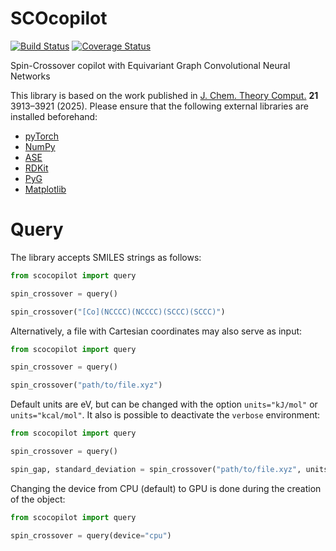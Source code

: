 # SCOcopilot

[![Build Status][build-button]][build]
[![Coverage Status][codecov-button]][codecov]

[build-button]: https://github.com/Python-Markdown/markdown/actions/workflows/tox.yml/badge.svg
[build]: https://github.com/Python-Markdown/markdown/actions/workflows/tox.yml
[codecov-button]: https://codecov.io/gh/Python-Markdown/markdown/branch/master/graph/badge.svg
[codecov]: https://codecov.io/gh/Python-Markdown/markdown

Spin-Crossover copilot with Equivariant Graph Convolutional Neural Networks

This library is based on the work published in [J. Chem. Theory Comput.] **21** 3913–3921 (2025). Please ensure that the following external libraries are installed beforehand:

+ [pyTorch]
+ [NumPy]
+ [ASE]
+ [RDKit]
+ [PyG]
+ [Matplotlib]

[pyTorch]: https://pytorch.org/
[NumPy]: https://numpy.org/
[ASE]: https://wiki.fysik.dtu.dk/ase/
[RDKit]: https://www.rdkit.org/docs/GettingStartedInPython.html
[PyG]: https://pytorch-geometric.readthedocs.io/en/latest/
[Matplotlib]: https://matplotlib.org/
[J. Chem. Theory Comput.]: https://doi.org/10.1021/acs.jctc.4c01690

# Query

The library accepts SMILES strings as follows:

```python
from scocopilot import query

spin_crossover = query()

spin_crossover("[Co](NCCCC)(NCCCC)(SCCC)(SCCC)")
```

Alternatively, a file with Cartesian coordinates may also serve as input:

```python
from scocopilot import query

spin_crossover = query()

spin_crossover("path/to/file.xyz")
```

Default units are eV, but can be changed with the option `units="kJ/mol"` or `units="kcal/mol"`. It also is possible to deactivate the `verbose` environment:

```python
from scocopilot import query

spin_crossover = query()

spin_gap, standard_deviation = spin_crossover("path/to/file.xyz", units="kJ/mol", verbose=False)
```

Changing the device from CPU (default) to GPU is done during the creation of the object:

```python
from scocopilot import query

spin_crossover = query(device="cpu")
```
